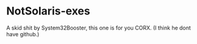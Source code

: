 # NotSolaris-exes
A skid shit by System32Booster, this one is for you CORX. (I think he dont have github.)

